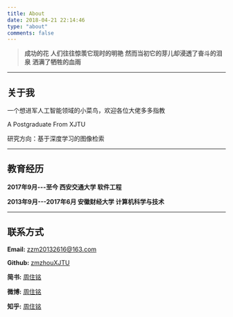 ```yaml
---
title: About
date: 2018-04-21 22:14:46
type: "about"
comments: false
---
```


>**成功的花**
>**人们往往惊羡它现时的明艳**
>**然而当初它的芽儿却浸透了奋斗的泪泉**
>**洒满了牺牲的血雨**
---

## 关于我

一个想进军人工智能领域的小菜鸟，欢迎各位大佬多多指教

A  Postgraduate  From  XJTU

研究方向：基于深度学习的图像检索

---

## 教育经历

**2017年9月---至今               西安交通大学        软件工程**

**2013年9月---2017年6月               安徽财经大学        计算机科学与技术**

---

## 联系方式

**Email:** <zzm20132616@163.com>

**Github:** [zmzhouXJTU](https://github.com/zmzhouXJTU)

**简书:** [周住铭](https://www.jianshu.com/users/baea3822be48/timeline)

**微博:** [周住铭](https://weibo.com/zzm961020)

**知乎:** [周住铭](https://www.zhihu.com/people/zhou-zhu-ming-24/activities)
